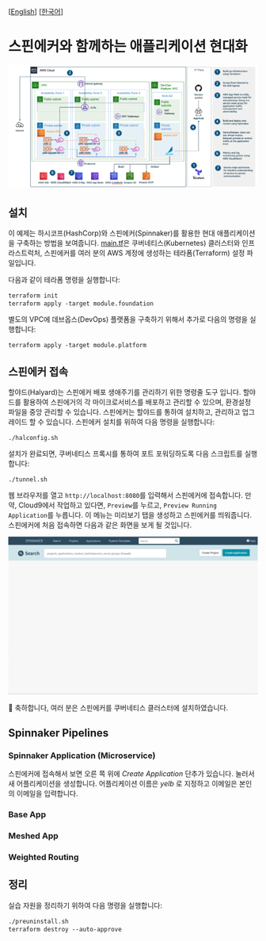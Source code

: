 [[English](README.md)] [[한국어](README.ko.md)]
# 스핀에커와 함께하는 애플리케이션 현대화

![aws-modernization-with-spinnaker](../../images/aws-modernization-with-spinnaker-architecture.png)

## 설치
이 예제는 하시코프(HashCorp)와 스핀에커(Spinnaker)를 활용한 현대 애플리케이션을 구축하는 방법을 보여줍니다. [main.tf](main.tf)은 쿠버네티스(Kubernetes) 클러스터와 인프라스트럭처, 스핀에커를 여러 분의 AWS 계정에 생성하는 테라폼(Terraform) 설정 파일입니다.

다음과 같이 테라폼 명령을 실행합니다:
```
terraform init
terraform apply -target module.foundation
```

별도의 VPC에 데브옵스(DevOps) 플랫폼을 구축하기 위해서 추가로 다음의 명령을 실행합니다:
```
terraform apply -target module.platform
```

## 스핀에커 접속
할야드(Halyard)는 스핀에커 배포 생애주기를 관리하기 위한 명령줄 도구 입니다. 할야드를 활용하여 스핀에거의 각 마이크로서비스를 배포하고 관리할 수 있으며, 환경설정 파일을 중앙 관리할 수 있습니다. 스핀에커는 할야드를 통하여 설치하고, 관리하고 업그레이드 할 수 있습니다. 스핀에커 설치를 위하여 다음 명령을 실행합니다:
```
./halconfig.sh
```

설치가 완료되면, 쿠버네티스 프록시를 통하여 포트 포워딩하도록 다음 스크립트를 실행합니다:
```
./tunnel.sh
```
웹 브라우저를 열고 `http://localhost:8080`를 입력해서 스핀에커에 접속합니다. 만약, Cloud9에서 작업하고 있다면, `Preview`를 누르고, `Preview Running Application`를 누릅니다. 이 메뉴는 미리보기 탭을 생성하고 스핀에커를 띄워줍니다. 스핀에커에 처음 접속하면 다음과 같은 화면을 보게 될 것입니다.

![spinnaker-first-look](../../images/spinnaker-first-look.png)

🎉 축하합니다, 여러 분은 스핀에커를 쿠버네티스 클러스터에 설치하였습니다.

## Spinnaker Pipelines
### Spinnaker Application (Microservice)
스핀에커에 접속해서 보면 오른 쪽 위에 *Create Application* 단추가 있습니다. 눌러서 새 어플리케이션을 생성합니다. 어플리케이션 이름은 *yelb* 로 지정하고 이메일은 본인의 이메일을 입력합니다.

### Base App
### Meshed App
### Weighted Routing

## 정리
실습 자원을 정리하기 위하여 다음 명령을 실행합니다:
```
./preuninstall.sh
terraform destroy --auto-approve
```
